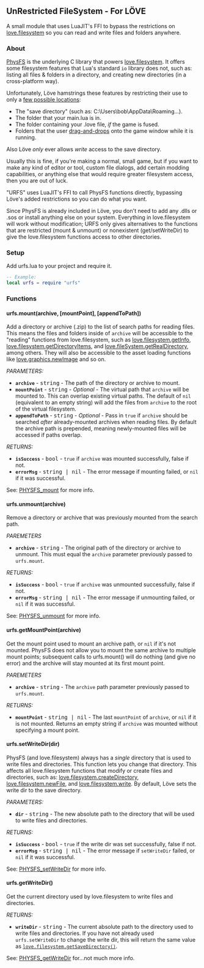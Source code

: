 
## UnRestricted FileSystem - For LÖVE

A small module that uses LuaJIT's FFI to bypass the restrictions on [love.filesystem](https://love2d.org/wiki/love.filesystem) so you can read and write files and folders anywhere.

### About

[PhysFS](https://icculus.org/physfs/docs/html/index.html) is the underlying C library that powers [love.filesystem](https://love2d.org/wiki/love.filesystem). It offers some filesystem features that Lua's standard `io` library does not, such as: listing all files & folders in a directory, and creating new directories (in a cross-platform way).

Unfortunately, Löve hamstrings these features by restricting their use to only a [few possible locations](https://love2d.org/wiki/love.filesystem):
* The "save directory" (such as: C:\\Users\\bob\\AppData\\Roaming...).
* The folder that your main.lua is in.
* The folder containing your .love file, _if_ the game is fused.
* Folders that the user [drag-and-drops](https://love2d.org/wiki/love.directorydropped) onto the game window while it is running.

Also Löve  _only_ ever allows _write_ access to the save directory.

Usually this is fine, if you're making a normal, small game, but if you want to make any kind of editor or tool, custom file dialogs, add certain modding capabilities, or anything else that would require greater filesystem access, then you are out of luck.

"URFS" uses LuaJIT's FFI to call PhysFS functions directly, bypassing Löve's added restrictions so you can do what you want.

Since PhysFS is already included in Löve, you don't need to add any .dlls or .sos or install anything else on your system. Everything in love.filesystem will work without modification; URFS only gives alternatives to the functions that are restricted (mount & unmount) or nonexistent (get/setWriteDir) to give the love.filesystem functions access to other directories.

### Setup

Add urfs.lua to your project and require it.

```lua
-- Example:
local urfs = require "urfs"
```

### Functions

#### urfs.mount(archive, [mountPoint], [appendToPath])
Add a directory or archive (.zip) to the list of search paths for reading files. This means the files and folders inside of `archive` will be accessible to the "reading" functions from love.filesystem, such as [love.filesystem.getInfo](https://love2d.org/wiki/love.filesystem.getInfo), [love.filesystem.getDirectoryItems](https://love2d.org/wiki/love.filesystem.getDirectoryItems), and [love.fileSystem.getRealDirectory](https://love2d.org/wiki/love.fileSystem.getRealDirectory), among others. They will also be accessible to the asset loading functions like [love.graphics.newImage](https://love2d.org/wiki/love.graphics.newImage) and so on.

_PARAMETERS:_
* **`archive`** - <kbd>string</kbd> - The path of the directory or archive to mount.
* **`mountPoint`** - <kbd>string</kbd> - _Optional_ - The virtual path that `archive` will be mounted to. This can overlap existing virtual paths. The default of `nil` (equivalent to an empty string) will add the files from `archive` to the root of the virtual filesystem.
* **`appendToPath`** - <kbd>string</kbd> - _Optional_ - Pass in `true` if `archive` should be searched *after* already-mounted archives when reading files. By default the archive path is prepended, meaning newly-mounted files will be accessed if paths overlap.

_RETURNS:_
* **`isSuccess`** - <kbd>bool</kbd> - `true` if `archive` was mounted successfully, false if not.
* **`errorMsg`** - <kbd>string | nil</kbd> - The error message if mounting failed, or `nil` if it was successful.

See: [PHYSFS_mount](https://icculus.org/physfs/docs/html/physfs_8h.html#a8eb320e9af03dcdb4c05bbff3ea604d4) for more info.

#### urfs.unmount(archive)
Remove a directory or archive that was previously mounted from the search path.

_PAREMETERS_
* **`archive`** - <kbd>string</kbd> - The original path of the directory or archive to unmount. This must equal the `archive` parameter previously passed to `urfs.mount`.

_RETURNS:_
* **`isSuccess`** - <kbd>bool</kbd> - `true` if `archive` was unmounted successfully, false if not.
* **`errorMsg`** - <kbd>string | nil</kbd> - The error message if unmounting failed, or `nil` if it was successful.

See: [PHYSFS_unmount](https://icculus.org/physfs/docs/html/physfs_8h.html#aab0e2ba90aa918b2ee1ed7c40293b442) for more info.

#### urfs.getMountPoint(archive)
Get the mount point used to mount an archive path, or `nil` if it's not mounted. PhysFS does not allow you to mount the same archive to multiple mount points; subsequent calls to urfs.mount() will do nothing (and give no error) and the archive will stay mounted at its first mount point.

_PAREMETERS_
* **`archive`** - <kbd>string</kbd> - The `archive` path parameter previously passed to `urfs.mount`.

_RETURNS:_
* **`mountPoint`** - <kbd>string | nil</kbd> - The last `mountPoint` of `archive`, or `nil` if it is not mounted. Returns an empty string if `archive` was mounted without specifying a mount point.

#### urfs.setWriteDir(dir)
PhysFS (and love.filesystem) always has a _single_ directory that is used to write files and directories. This function lets you change that directory. This affects all love.filesystem functions that modify or create files and directories, such as: [love.filesystem.createDirectory](https://love2d.org/wiki/love.filesystem.createDirectory), [love.filesystem.newFile](https://love2d.org/wiki/love.filesystem.newFile), and [love.filesystem.write](https://love2d.org/wiki/love.filesystem.write). By default, Löve sets the write dir to the save directory.

_PARAMETERS:_
* **`dir`** - <kbd>string</kbd> - The new absolute path to the directory that will be used to write files and directories.

_RETURNS:_
* **`isSuccess`** - <kbd>bool</kbd> - `true` if the write dir was set successfully, false if not.
* **`errorMsg`** - <kbd>string | nil</kbd> - The error message if `setWriteDir` failed, or `nil` if it was successful.

See: [PHYSFS_setWriteDir](https://icculus.org/physfs/docs/html/physfs_8h.html#a36c408d40b3a93c8f9fc02a16c02e430) for more info.

#### urfs.getWriteDir()
Get the current directory used by love.filesystem to write files and directories.

_RETURNS:_
* **`writeDir`** - <kbd>string</kbd> - The current absolute path to the directory used to write files and directories. If you have not already used `urfs.setWriteDir` to change the write dir, this will return the same value as [`love.filesystem.getSaveDirectory()`](https://love2d.org/wiki/love.filesystem.getSaveDirectory).

See: [PHYSFS_getWriteDir](https://icculus.org/physfs/docs/html/physfs_8h.html#a6533ff91180a4c8abfe24d458f6b9915) for...not much more info.
